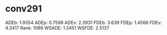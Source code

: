 # conv291

ADEb: 1.9354
ADEp: 0.7598
ADEv: 2.3931
FDEb: 3.639
FDEp: 1.4566
FDEv: 4.3417
Rank: 1089
WSADE: 1.3451
WSFDE: 2.5137